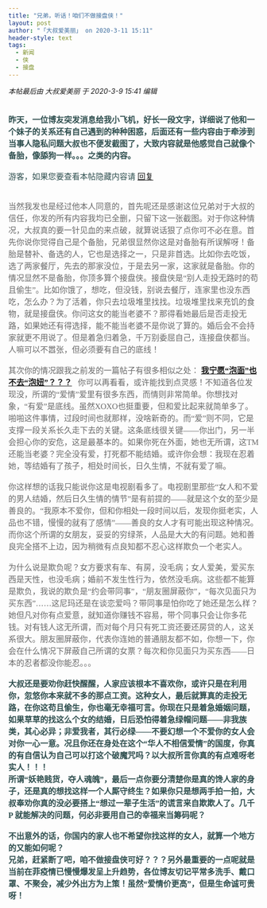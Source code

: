 ```yaml
---
title: "兄弟，听话！咱们不做接盘侠！"
layout: post
author: "「大叔爱美丽」 on 2020-3-11 15:11"
header-style: text
tags:
  - 新闻
  - 侠
  - 接盘
---
```


<head>
 <script type="text/javascript">replyreload += ',' + 6366945;</script>
</head>
<body>
 <i class="pstatus"> 本帖最后由 大叔爱美丽 于 2020-3-9 15:41 编辑 </i>
 <br> 
 <br> 
 <font face="微软雅黑"><font size="3"><font color="#2f4f4f"><br> <strong>昨天，一位博友突发消息给我小飞机，好长一段文字，详细说了他和一个妹子的关系还有自己遇到的种种困惑，后面还有一些内容由于牵涉到当事人隐私问题大叔也不便发截图了，大致内容就是他感觉自己就像个备胎，像舔狗一样。。。之类的内容。</strong></font><font color="#2f4f4f"><br> </font><font color="#2f4f4f"><br> </font><font color="#2f4f4f"> 
    <div class="locked">
      游客，如果您要查看本帖隐藏内容请 
     <a href="forum.php?mod=post&amp;action=reply&amp;fid=2&amp;tid=576039" onclick="showWindow('reply', this.href)">回复</a> 
    </div></font><br> <br> <font color="#696969">当然我发也是经过他本人同意的，首先呢还是感谢这位兄弟对于大叔的信任，你发的所有内容我均已全删，只留下这一张截图。对于你这种情况，大叔真的要一针见血的来点破，就算说话狠了点你可不必在意。首先你说你觉得自己是个备胎，</font></font><font color="#696969"><font size="3">兄弟</font></font><font size="3"><font color="#696969">很显然你这是对备胎有所误解呀！</font><font color="#696969">备胎是替补、备选的人，它也是选择之一，只是非首选。比如你去吃饭，选了两家餐厅，先去的那家没位，于是去另一家，这家就是备胎。你的情况显然不是备胎，你顶多算个接盘侠。接盘侠是“别人走投无路时的苟且偷生”。比如你饿了，想吃，但没钱，别说去餐厅，连家里也没东西吃，怎么办？为了活着，你只去垃圾堆里找找。垃圾堆里找来充饥的食物，就是接盘侠。你问这女的能当老婆不？那得看她最后是否走投无路，如果她还有得选择，能不能当老婆不是你说了算的。婚后会不会持家就更不用说了。但是着急归着急，千万别委屈自己，连接盘侠都当。人嘛可以不嚣张，但必须要有自己的底线！</font></font></font> 
 <div align="left"> 
  <font face="微软雅黑"><font size="3"><font color="#696969"><br> </font></font></font> 
 </div> 
 <div align="left"> 
  <font face="微软雅黑"><font size="3"><font color="#696969"> </font></font></font> 
 </div> 
 <div align="left"> 
  <font face="微软雅黑"><font size="3"><font color="#696969">其次你的情况跟我之前发的一篇帖子有很多相似之处： <strong><a href="https://bbs.boniu123.cc/thread-545121-1-1.html" target="_blank">我宁愿“泡面”也不去“泡妞”？？？</a>&nbsp; &nbsp;</strong>你可以再看看，或许能找到点灵感！</font><font color="#696969">不知道各位发现没，所谓的“爱情”爱里有很多东西，而情则非常简单。</font><font color="#696969">你想找对象，“有爱”是底线。虽然XOXO也挺重要，但和爱比起来就简单多了。啪啪这件事情，过段时间也就那样，没啥新奇的。而“爱”则不同，它是支撑一段关系长久走下去的关键。</font><font color="#696969">这条底线很关键——你出门，另一半会担心你的安危，这是最基本的。如果你死在外面，她也无所谓，这TM还能当老婆？</font><font color="#696969">完全没有爱，打死都不能结婚。</font><font color="#696969">或许你会想：我现在忍着她，等结婚有了孩子，相处时间长，日久生情，不就有爱了嘛。</font></font></font> 
 </div> 
 <div align="left"> 
  <font face="微软雅黑"><font size="3"><font color="#696969"><br> </font></font></font> 
 </div> 
 <div align="left"> 
  <font size="3"><font color="#696969"><font face="微软雅黑">你这样想的话我只能说你这是电视剧看多了。</font><font face="微软雅黑">电视剧里那些“女人和不爱的男人结婚，然后日久生情的情节”是有前提的——就是这个女的至少是善良的。“我原本不爱你，但和你相处一段时间以后，发现你挺老实，人品也不错，慢慢的就有了感情”——善良的女人才有可能出现这种情况。</font><font face="微软雅黑">而你这个所谓的女朋友，妥妥的穷绿茶，人品是大大的有问题。她和善良完全搭不上边，因为稍微有点良知都不忍心这样欺负一个老实人。</font></font></font> 
 </div> 
 <div align="left"> 
  <font face="微软雅黑"><font size="3"><font color="#696969"><br> </font></font></font> 
 </div> 
 <div align="left"> 
  <font face="微软雅黑"><font size="3"><font color="#696969"> </font></font></font> 
 </div> 
 <div align="left"> 
  <font size="3"><font color="#696969"><font face="微软雅黑">为什么说是欺负呢？</font><font face="微软雅黑">女方要求有车、有房，没毛病；女人爱美，爱买东西是天性，也没毛病；婚前不发生性行为，依然没毛病。这些都不能算是欺负，我说的欺负是“约会带同事”，“朋友圈屏蔽你”，“每次见面只为买东西”……这尼玛还是在谈恋爱吗？</font><font face="微软雅黑">带同事是怕你吃了她还是怎么样？她但凡对你有点爱意，就知道你赚钱不容易，带个同事只会让你多花钱。对有钱人这无所谓，而对每个月只有死工资还要还房贷的人，这关系很大。</font><font face="微软雅黑">朋友圈屏蔽你，代表你连她的普通朋友都不如，你想一下，你会在什么情况下屏蔽自己所谓的女票？</font><font face="微软雅黑">每次和你见面只为买东西——日本的忍者都没你能忍。。。</font></font></font> 
 </div> 
 <div align="left"> 
  <font face="微软雅黑"><font size="3"><font color="#2f4f4f"><br> </font></font></font> 
 </div> 
 <div align="left"> 
  <font face="微软雅黑"><font size="3"><font color="#2f4f4f"> </font></font></font> 
 </div> 
 <div align="left"> 
  <font face="微软雅黑"><font size="3"><font color="#2f4f4f"><strong>大叔还是要劝你赶快醒醒，人家应该根本不喜欢你，或许只是在利用你，忽悠你本来就不多的那点工资。这种女人，最后就算真的走投无路，在你这苟且偷生，你也毫无幸福可言。你现在只是着急婚姻问题，如果草草的找这么个女的结婚，日后恐怕得着急绿帽问题——非我族类，其心必异；非爱我者，其行必绿——不要幻想一个不爱你的女人会对你一心一意。况且你还在身处在这个“华人不相信爱情”的国度，你真的有自信认为自己可以打这个破魔咒吗？以大叔所言你真的有点难呀老实人！！！</strong></font></font></font> 
 </div> 
 <div align="center"> 
  <font size="3"></font> 
 </div> 
 <div align="left"> 
  <font size="3"><font color="#2f4f4f"><strong><font face="微软雅黑">所谓“妖艳贱货，夺人魂魄”，最后一点你要分清楚你是真的馋人家的身子，还是真的想找这样一个人厮守终生？如果你只是想两手拍一拍，大叔奉劝你真的没必要搭上“</font><font face="微软雅黑">想过一辈子生活</font><font face="微软雅黑">”的谎言来自欺欺人了。几千P 就能解决的问题，何必非要用自己的幸福来当筹码呢？</font></strong></font></font> 
 </div>
 <font face="微软雅黑"><font size="3"><font color="#2f4f4f"><strong><br> 不出意外的话，你国内的家人也不希望你找这样的女人，就算一个地方的又能如何呢？<br> 兄弟，赶紧断了吧，咱不做接盘侠可好？？？另外最重要的一点呢就是当前在菲疫情已慢慢爆发呈上升趋势，各位博友切记平常多洗手、戴口罩、不聚会，减少外出方为上策！虽然“爱情价更高”，但是生命诚可贵呀！</strong></font></font></font>
 <br> 
 <br>
</body>



